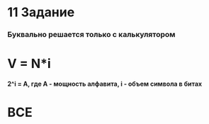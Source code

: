 # 11 Задание

### Буквально решается только с калькулятором

# V = N*i
#### 2^i = A, где А - мощность алфавита, i - объем символа в битах

# ВСЕ